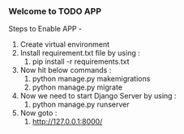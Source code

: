 ### **Welcome to TODO APP**

Steps to Enable APP - 

1. Create virtual environment
2. Install requirement.txt file by using :
   1. pip install -r requirements.txt
3. Now hit below commands :
   1. python manage.py makemigrations
   2. python manage.py migrate
4. Now we need to start Django Server by using :
   1. python manage.py runserver
5. Now goto : 
   1. http://127.0.0.1:8000/
